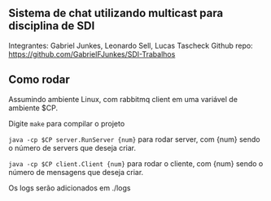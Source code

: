 ## Sistema de chat utilizando multicast para disciplina de SDI

  Integrantes: Gabriel Junkes, Leonardo Sell, Lucas Tascheck
  Github repo: https://github.com/GabrielFJunkes/SDI-Trabalhos 
## Como rodar
Assumindo ambiente Linux, com rabbitmq client em uma variável de ambiente $CP.

Digite `make` para compilar o projeto

`java -cp $CP server.RunServer {num}` para rodar server, com {num} sendo o número de servers que deseja criar.

`java -cp $CP client.Client {num}` para rodar o cliente, com {num} sendo o número de mensagens que deseja criar.

Os logs serão adicionados em ./logs
